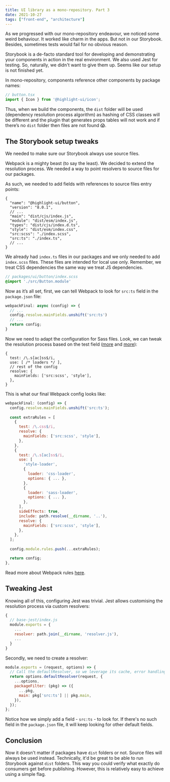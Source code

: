 ```yaml
---
title: UI library as a mono-repository. Part 3
date: 2021-10-27
tags: ["front-end", "architecture"]
---
```

As we progressed with our mono-repository endeavour, we noticed some weird behaviour. It worked like charm in the apps. But not in our Storybook. Besides, sometimes tests would fail for no obvious reason.

Storybook is a de-facto standard tool for developing and demonstrating your components in action in the real environment. We also used Jest for testing. So, naturally, we didn't want to give them up. Seems like our setup is not finished yet.

In mono-repository, components reference other components by package names:

```ts
// button.tsx
import { Icon } from '@highlight-ui/icon';
```

Thus, when we build the components, the `dist` folder will be used (dependency resolution process algorithm) as hashing of CSS classes will be different and the plugin that generates props tables will not work and if there’s no `dist` folder then files are not found 😱.

## The Storybook setup tweaks

We needed to make sure our Storybook always use source files.

Webpack is a mighty beast (to say the least). We decided to extend the resolution process. We needed a way to point resolvers to source files for our packages.

As such, we needed to add fields with references to source files entry points:

```json{9,10}
{
  "name": "@highlight-ui/button",
  "version": "8.0.1",
  // ...
  "main": "dist/cjs/index.js",
  "module": "dist/esm/index.js",
  "types": "dist/cjs/index.d.ts",
  "style": "dist/esm/index.css",
  "src:scss": "./index.scss",
  "src:ts": "./index.ts",
  // ...
}
```

We already had `index.ts` files in our packages and we only needed to add `index.scss` files. These files are intended for local use only. Remember, we treat CSS dependencies the same way we treat JS dependencies.

```scss
// packages/ui/button/index.scss
@import './src/Button.module'
```

Now as it’s all set, first, we can tell Webpack to look for `src:ts` field in the `package.json` file:

```js
webpackFinal: async (config) => {
  // ...
  config.resolve.mainFields.unshift('src:ts')
  // ...
  return config;
}
```

Now we need to adapt the configuration for Sass files. Look, we can tweak the resolution process based on the test field ([more](https://webpack.js.org/configuration/module/#ruletest) and [more](https://github.com/webpack/webpack/blob/4837c3ddb9da8e676c73d97460e19689dd9d4691/test/configCases/resolve-merging/override/webpack.config.js)):

```js{6}
{
  test: /\.s[ac]ss$/i,
  use: [ /* loaders */ ],
  // rest of the config
  resolve: {
    mainFields: ['src:scss', 'style'],
  },
}
```

This is what our final Webpack config looks like:

```js
webpackFinal: (config) => {
  config.resolve.mainFields.unshift('src:ts');
  
  const extraRules = [
    {
      test: /\.css$/i,
      resolve: {
        mainFields: ['src:scss', 'style'],
      },
    },
    {
      test: /\.s[ac]ss$/i,
      use: [
        'style-loader',
        {
          loader: 'css-loader',
          options: { ... },
        },
        {
          loader: 'sass-loader',
          options: { ... },
        },
      ],
      sideEffects: true,
      include: path.resolve(__dirname, '..'),
      resolve: {
        mainFields: ['src:scss', 'style'],
      },
    },
  ];
  
  config.module.rules.push(...extraRules);

  return config;
},
```

Read more about Webpack rules [here](https://webpack.js.org/configuration/module/#rule).

## Tweaking Jest

Knowing all of this, configuring Jest was trivial. Jest allows customising the resolution process via custom resolvers:

```js
{
  // base-jest/index.js
  module.exports = {
    ...
    resolver: path.join(__dirname, 'resolver.js'),
    ...
  }
}
```

Secondly, we need to create a resolver:

```js
module.exports = (request, options) => {
  // Call the defaultResolver, so we leverage its cache, error handling, etc.
  return options.defaultResolver(request, {
    ...options,
    packageFilter: (pkg) => ({
      ...pkg,
      main: pkg['src:ts'] || pkg.main,
    }),
  });
};
```

Notice how we simply add a field - `src:ts` - to look for. If there's no such field in the `package.json` file, it will keep looking for other default fields.

## Conclusion

Now it doesn't matter if packages have `dist` folders or not. Source files will always be used instead. Technically, it'd be great to be able to run Storybook against `dist` folders. This way you could verify what exactly do consumers get before publishing. However, this is relatively easy to achieve using a simple flag.